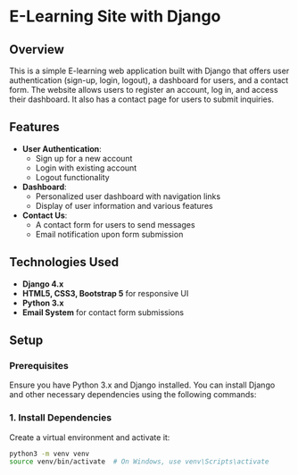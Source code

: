 # E-Learning Site with Django

## Overview
This is a simple E-learning web application built with Django that offers user authentication (sign-up, login, logout), a dashboard for users, and a contact form. The website allows users to register an account, log in, and access their dashboard. It also has a contact page for users to submit inquiries.

## Features
- **User Authentication**:
  - Sign up for a new account
  - Login with existing account
  - Logout functionality
- **Dashboard**:
  - Personalized user dashboard with navigation links
  - Display of user information and various features
- **Contact Us**:
  - A contact form for users to send messages
  - Email notification upon form submission

## Technologies Used
- **Django 4.x**
- **HTML5, CSS3, Bootstrap 5** for responsive UI
- **Python 3.x**
- **Email System** for contact form submissions

## Setup

### Prerequisites
Ensure you have Python 3.x and Django installed. You can install Django and other necessary dependencies using the following commands:

### 1. Install Dependencies
Create a virtual environment and activate it:

```bash
python3 -m venv venv
source venv/bin/activate  # On Windows, use venv\Scripts\activate
